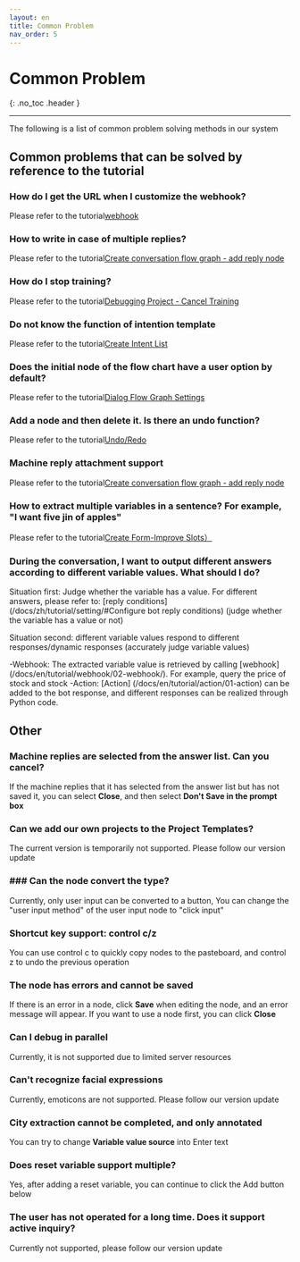 ```yaml
---
layout: en
title: Common Problem
nav_order: 5
---
```


# Common Problem

{: .no_toc .header }

---

The following is a list of common problem solving methods in our system

## Common problems that can be solved by reference to the tutorial

### How do I get the URL when I customize the webhook?

Please refer to the tutorial[webhook](/docs/en/tutorial/webhook/01-webhook/)

### How to write in case of multiple replies?

Please refer to the tutorial[Create conversation flow graph - add reply node](/docs/en/tutorial/flow/01-create-flow/#添加回复节点)

### How do I stop training?

Please refer to the tutorial[Debugging Project - Cancel Training](/docs/en/tutorial/flow/03-train-project/#取消训练)

### Do not know the function of intention template

Please refer to the tutorial[Create Intent List](/docs/en/tutorial/node-template/user-global/)

### Does the initial node of the flow chart have a user option by default?

Please refer to the tutorial[Dialog Flow Graph Settings](/docs/en/tutorial/setting/#对话流图设置)

### Add a node and then delete it. Is there an undo function?

Please refer to the tutorial[Undo/Redo](/docs/en/tutorial/setting/#对话流图设置)

### Machine reply attachment support

Please refer to the tutorial[Create conversation flow graph - add reply node](/docs/en/tutorial/flow/01-create-flow/#回复节点添加附件)

### How to extract multiple variables in a sentence? For example, "I want five jin of apples"

Please refer to the tutorial[Create Form-Improve Slots）](/docs/en/tutorial/flow/01-create-flow/#完善信息列表（Slots）)

### During the conversation, I want to output different answers according to different variable values. What should I do?
Situation first: Judge whether the variable has a value. For different answers, please refer to: [reply conditions] (/docs/zh/tutorial/setting/#Configure bot reply conditions) (judge whether the variable has a value or not)

Situation second: different variable values respond to different responses/dynamic responses (accurately judge variable values)

-Webhook: The extracted variable value is retrieved by calling [webhook] (/docs/en/tutorial/webhook/02-webhook/). For example, query the price of stock and stock
-Action: [Action] (/docs/en/tutorial/action/01-action) can be added to the bot response, and different responses can be realized through Python code.
## Other

### Machine replies are selected from the answer list. Can you cancel?

If the machine replies that it has selected from the answer list but has not saved it, you can select **Close**, and then select **Don't Save in the prompt box**

### Can we add our own projects to the Project Templates?

The current version is temporarily not supported. Please follow our version update

### ### Can the node convert the type?

Currently, only user input can be converted to a button,
You can change the "user input method" of the user input node to "click input"

### Shortcut key support: control c/z

You can use control c to quickly copy nodes to the pasteboard, and control z to undo the previous operation

### The node has errors and cannot be saved

If there is an error in a node, click **Save** when editing the node, and an error message will appear. If you want to use a node first, you can click **Close**

### Can I debug in parallel

Currently, it is not supported due to limited server resources

### Can't recognize facial expressions

Currently, emoticons are not supported. Please follow our version update

### City extraction cannot be completed, and only annotated

You can try to change **Variable value source** into Enter text

### Does reset variable support multiple?

Yes, after adding a reset variable, you can continue to click the Add button below

### The user has not operated for a long time. Does it support active inquiry?

Currently not supported, please follow our version update
